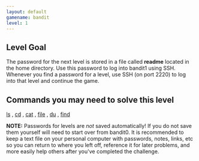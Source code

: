 ```yaml
---
layout: default
gamename: bandit
level: 1
---
```

Level Goal
----------
The password for the next level is stored in a file called
**readme** located in the home directory. Use this password to log
into bandit1 using SSH. Whenever you find a password for a level,
use SSH (on port 2220) to log into that level and continue the game.

Commands you may need to solve this level
-----------------------------------------
[ls](https://man7.org/linux/man-pages/man1/ls.1.html)
,
[cd](https://man7.org/linux/man-pages/man1/cd.1p.html)
,
[cat](https://man7.org/linux/man-pages/man1/cat.1.html)
,
[file](https://man7.org/linux/man-pages/man1/file.1.html)
,
[du](https://man7.org/linux/man-pages/man1/du.1.html)
,
[find](https://man7.org/linux/man-pages/man1/find.1.html)

**NOTE:** Passwords for levels are *not* saved automatically! 
If you do not save them yourself will need to start over from bandit0.
It is recommended to keep a text file on your personal computer with passwords, notes, links, etc so you can return to where you left off, reference it for later problems, and more easily help others after you've completed the challenge.
